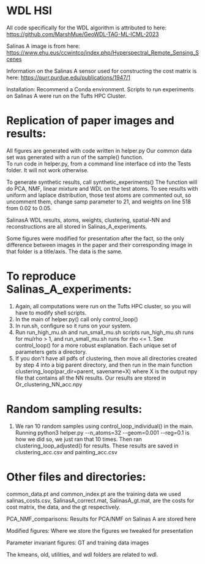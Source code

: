 # WDL HSI

All code specifically for the WDL algorithm is attributed to here: 
https://github.com/MarshMue/GeoWDL-TAG-ML-ICML-2023

Salinas A image is from here: 
https://www.ehu.eus/ccwintco/index.php/Hyperspectral_Remote_Sensing_Scenes

Information on the Salinas A sensor used for constructing the cost matrix is here:
https://purr.purdue.edu/publications/1947/1

Installation: 
Recommend a Conda environment. Scripts to run experiments on Salinas A were run
on the Tufts HPC Cluster. 

# Replication of paper images and results: 
All figures are generated with code written in helper.py
Our common data set was generated with a run of the sample() function.  
To run code in helper.py, from a command line interface cd into the Tests folder. 
It will not work otherwise.

To generate synthetic results, call synthetic_experiments()
The function will do PCA, NMF, linear mixture and WDL on the test atoms.
To see results with uniform and laplace distribution, those test atoms are
commented out, so uncomment them, change samp parameter to 21, and weights on line
518 from 0.02 to 0.05. 

SalinasA WDL results, atoms, weights, clustering, spatial-NN and reconstructions
are all stored in Salinas_A_experiments. 

Some figures were modified for presentation after the fact, so the only difference 
between images in the paper and their corresponding image in that folder is a 
title/axis. The data is the same.  

# To reproduce Salinas_A_experiments: 
1. Again, all computations were run on the Tufts HPC cluster, so you will have
to modify shell scripts.
2. In the main of helper.py() call only control_loop()
3. In run.sh, configure so it runs on your system.
4. Run run_high_mu.sh and run_small_mu.sh scripts
run_high_mu.sh runs for mu/rho > 1, and run_small_mu.sh runs for rho <= 1. See
control_loop() for a more robust explanation. Each unique set of parameters gets
a directory. 
5. If you don't have all pdfs of clustering, then move all directories created
by step 4 into a big parent directory, and then run in the main function 
clustering_loop(par_dir=parent, savename=X) where X is the output npy file
that contains all the NN results. Our results are stored in Or_clustering_NN_acc.npy

# Random sampling results:
1. We ran 10 random samples using control_loop_individual() in the main. Running
python3 helper.py --n_atoms=32 --geom=0.001 --reg=0.1 is how we did so, we just 
ran that 10 times. Then ran clustering_loop_adjusted() for results. These results
are saved in clustering_acc.csv and painting_acc.csv

# Other files and directories:
common_data.pt and common_index.pt are the training data we used
salinas_costs.csv, SalinasA_correct.mat, SalinasA_gt.mat, are the costs for cost matrix,
the data, and the gt respectively. 

PCA_NMF_comparisons: 
Results for PCA/NMF on Salinas A are stored here

Modified figures:
Where we store the figures we tweaked for presentation

Parameter invariant figures: 
GT and training data images

The kmeans, old, utilities, and wdl folders are related to wdl. 
